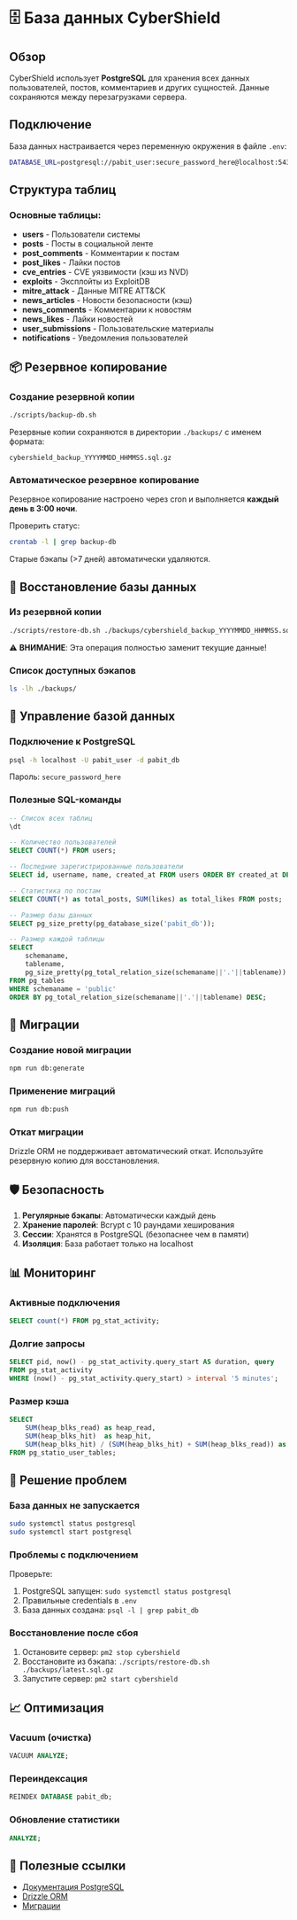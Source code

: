 # 🗄️ База данных CyberShield

## Обзор

CyberShield использует **PostgreSQL** для хранения всех данных пользователей, постов, комментариев и других сущностей. Данные сохраняются между перезагрузками сервера.

## Подключение

База данных настраивается через переменную окружения в файле `.env`:

```bash
DATABASE_URL=postgresql://pabit_user:secure_password_here@localhost:5432/pabit_db
```

## Структура таблиц

### Основные таблицы:
- **users** - Пользователи системы
- **posts** - Посты в социальной ленте
- **post_comments** - Комментарии к постам
- **post_likes** - Лайки постов
- **cve_entries** - CVE уязвимости (кэш из NVD)
- **exploits** - Эксплойты из ExploitDB
- **mitre_attack** - Данные MITRE ATT&CK
- **news_articles** - Новости безопасности (кэш)
- **news_comments** - Комментарии к новостям
- **news_likes** - Лайки новостей
- **user_submissions** - Пользовательские материалы
- **notifications** - Уведомления пользователей

## 📦 Резервное копирование

### Создание резервной копии

```bash
./scripts/backup-db.sh
```

Резервные копии сохраняются в директории `./backups/` с именем формата:
```
cybershield_backup_YYYYMMDD_HHMMSS.sql.gz
```

### Автоматическое резервное копирование

Резервное копирование настроено через cron и выполняется **каждый день в 3:00 ночи**.

Проверить статус:
```bash
crontab -l | grep backup-db
```

Старые бэкапы (>7 дней) автоматически удаляются.

## 🔄 Восстановление базы данных

### Из резервной копии

```bash
./scripts/restore-db.sh ./backups/cybershield_backup_YYYYMMDD_HHMMSS.sql.gz
```

⚠️ **ВНИМАНИЕ**: Эта операция полностью заменит текущие данные!

### Список доступных бэкапов

```bash
ls -lh ./backups/
```

## 🔧 Управление базой данных

### Подключение к PostgreSQL

```bash
psql -h localhost -U pabit_user -d pabit_db
```

Пароль: `secure_password_here`

### Полезные SQL-команды

```sql
-- Список всех таблиц
\dt

-- Количество пользователей
SELECT COUNT(*) FROM users;

-- Последние зарегистрированные пользователи
SELECT id, username, name, created_at FROM users ORDER BY created_at DESC LIMIT 10;

-- Статистика по постам
SELECT COUNT(*) as total_posts, SUM(likes) as total_likes FROM posts;

-- Размер базы данных
SELECT pg_size_pretty(pg_database_size('pabit_db'));

-- Размер каждой таблицы
SELECT 
    schemaname,
    tablename,
    pg_size_pretty(pg_total_relation_size(schemaname||'.'||tablename)) AS size
FROM pg_tables
WHERE schemaname = 'public'
ORDER BY pg_total_relation_size(schemaname||'.'||tablename) DESC;
```

## 🔄 Миграции

### Создание новой миграции

```bash
npm run db:generate
```

### Применение миграций

```bash
npm run db:push
```

### Откат миграции

Drizzle ORM не поддерживает автоматический откат. Используйте резервную копию для восстановления.

## 🛡️ Безопасность

1. **Регулярные бэкапы**: Автоматически каждый день
2. **Хранение паролей**: Bcrypt с 10 раундами хеширования
3. **Сессии**: Хранятся в PostgreSQL (безопаснее чем в памяти)
4. **Изоляция**: База работает только на localhost

## 📊 Мониторинг

### Активные подключения

```sql
SELECT count(*) FROM pg_stat_activity;
```

### Долгие запросы

```sql
SELECT pid, now() - pg_stat_activity.query_start AS duration, query 
FROM pg_stat_activity 
WHERE (now() - pg_stat_activity.query_start) > interval '5 minutes';
```

### Размер кэша

```sql
SELECT 
    SUM(heap_blks_read) as heap_read,
    SUM(heap_blks_hit)  as heap_hit,
    SUM(heap_blks_hit) / (SUM(heap_blks_hit) + SUM(heap_blks_read)) as ratio
FROM pg_statio_user_tables;
```

## 🚨 Решение проблем

### База данных не запускается

```bash
sudo systemctl status postgresql
sudo systemctl start postgresql
```

### Проблемы с подключением

Проверьте:
1. PostgreSQL запущен: `sudo systemctl status postgresql`
2. Правильные credentials в `.env`
3. База данных создана: `psql -l | grep pabit_db`

### Восстановление после сбоя

1. Остановите сервер: `pm2 stop cybershield`
2. Восстановите из бэкапа: `./scripts/restore-db.sh ./backups/latest.sql.gz`
3. Запустите сервер: `pm2 start cybershield`

## 📈 Оптимизация

### Vacuum (очистка)

```sql
VACUUM ANALYZE;
```

### Переиндексация

```sql
REINDEX DATABASE pabit_db;
```

### Обновление статистики

```sql
ANALYZE;
```

## 🔗 Полезные ссылки

- [Документация PostgreSQL](https://www.postgresql.org/docs/)
- [Drizzle ORM](https://orm.drizzle.team/)
- [Миграции](./migrations/)



